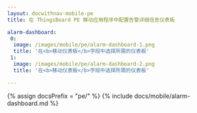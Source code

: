 ```yaml
---
layout: docwithnav-mobile-pe
title: 在 ThingsBoard PE 移动应用程序中配置告警详细信息仪表板

alarm-dashboard:
 0:
  image: /images/mobile/pe/alarm-dashboard-1.png
  title: '在<b>移动仪表板</b>字段中选择所需的仪表板'
 1:
  image: /images/mobile/pe/alarm-dashboard-2.png
  title: '在<b>移动仪表板</b>字段中选择所需的仪表板'

---
```


{% assign docsPrefix = "pe/" %}
{% include docs/mobile/alarm-dashboard.md %}